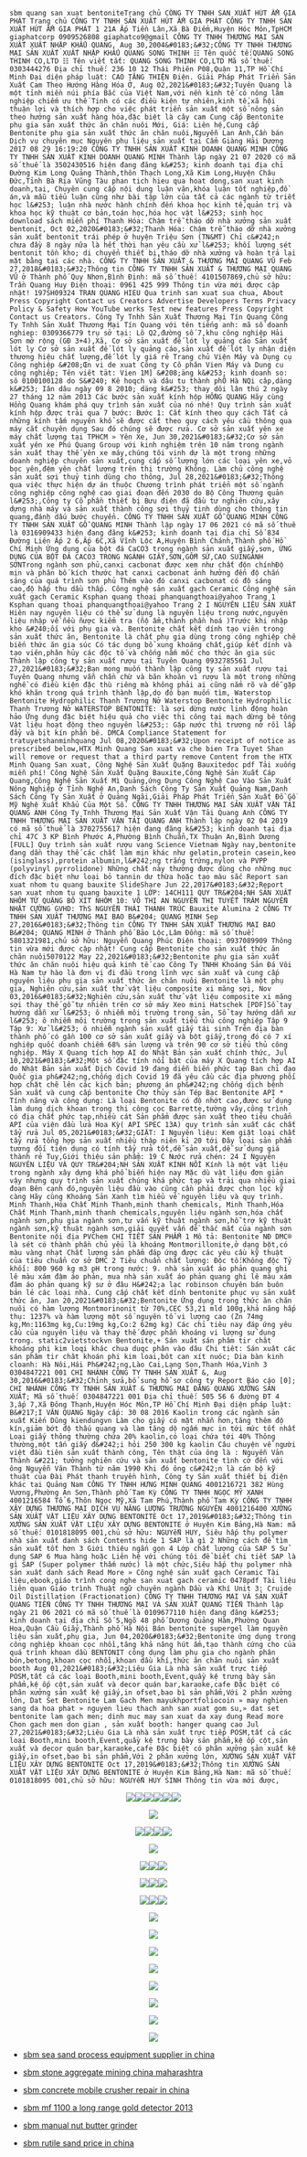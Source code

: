 
```
sbm quang san xuat bentoniteTrang chủ CÔNG TY TNHH SẢN XUẤT HÚT ẨM GIA PHÁT Trang chủ CÔNG TY TNHH SẢN XUẤT HÚT ẨM GIA PHÁT CÔNG TY TNHH SẢN XUẤT HÚT ẨM GIA PHÁT 1 21A Ấp Tiền Lân,Xã Bà Điểm,Huyện Hóc Môn,TpHCM giaphatcorp 0909526808 giaphatco9@gmail CÔNG TY TNHH THƯƠNG MẠI SẢN XUẤT XUẤT NHẬP KHẨU QUANG, Aug 30,2004&#0183;&#32;CÔNG TY TNHH THƯƠNG MẠI SẢN XUẤT XUẤT NHẬP KHẨU QUANG SONG THỊNH ☷ Tên quốc tế:QUANG SONG THINH CO,LTD ☷ Tên viết tắt: QUANG SONG THINH CO,LTD Mã số thuế: 0303444276 Địa chỉ thuế: 236 10 12 Thái Phiên P08,Quận 11,TP Hồ Chí Minh Đại diện pháp luật: CAO TĂNG THIỆN Điện. Giải Pháp Phát Triển Sản Xuất Cam Theo Hướng Hàng Hóa Ở, Aug 02,2021&#0183;&#32;Tuyên Quang là một tỉnh miền núi phía Bắc của Việt Nam,với nền kinh tế có nông lâm nghiệp chiếm ưu thế Tinh có các điều kiện tự nhiên,kinh tế,xã hội thuận lợi và thích hợp cho việc phát triển sản xuất một số nông sản theo hướng sản xuất hàng hóa,đặc biệt là cây cam Cung cấp Bentonite phụ gia sản xuất thức ăn chăn nuôi Mới, Giá: Liên hệ,Cung cấp Bentonite phụ gia sản xuất thức ăn chăn nuôi,Nguyễn Lan Anh,Cần bán Dịch vụ chuyên mục Nguyên phụ liệu sản xuất tại Cẩm Giàng Hải Dương 2017 08 29 16:19:20 CÔNG TY TNHH SẢN XUẤT KINH DOANH QUANG MINH CÔNG TY TNHH SẢN XUẤT KINH DOANH QUANG MINH Thành lập ngày 21 07 2020 có mã số thuế là 3502430516 hiện đang đăng k&#253; kinh doanh tại địa chỉ Đường Kim Long Quảng Thành,thôn Thạch Long,Xã Kim Long,Huyện Châu Đức,Tỉnh Bà Rịa Vũng Tàu phan tich hieu qua hoat dong,san xuat kinh doanh,tai, Chuyên cung cấp nội dung luận văn,khóa luận tốt nghiệp,đồ án,và mẫu tiểu luận cũng như bài tập lớn của tất cả các ngành từ triết học l&#253; luận nhà nước hành chính đến khoa học kinh tế,quản trị và khoa học kỹ thuật cơ bản,toán học,hóa học vật l&#253; sinh học download sách miễn phí Thanh Hóa: Chậm trễ tháo dỡ nhà xưởng sản xuất bentonit, Oct 02,2020&#0183;&#32;Thanh Hóa: Chậm trễ tháo dỡ nhà xưởng sản xuất bentonit trái phép ở huyện Triệu Sơn (TN&MT) Chỉ c&#242;n chưa đầy 8 ngày nữa là hết thời hạn yêu cầu xử l&#253; khối lượng sét bentonit tồn kho; di chuyển thiết bị,tháo dỡ nhà xưởng và hoàn trả lại mặt bằng tại các nhà. CÔNG TY TNHH SẢN XUẤT & THƯƠNG MẠI QUANG VŨ Feb 27,2018&#0183;&#32;Thông tin CÔNG TY TNHH SẢN XUẤT & THƯƠNG MẠI QUANG VŨ ở Thành phố Quy Nhơn,Bình Định: mã số thuế: 4101507869,chủ sở hữu: Trần Quang Huy Điện thoại: 0961 425 999 Thông tin vừa mới được cập nhật! 197SH09324 TRAN QUANG HIEU Qua trinh san xuat sua chua, About Press Copyright Contact us Creators Advertise Developers Terms Privacy Policy & Safety How YouTube works Test new features Press Copyright Contact us Creators. Công Ty Tnhh Sản Xuất Thương Mại Tín Quang Công Ty Tnhh Sản Xuất Thương Mại Tín Quang với tên tiếng anh: mã số doanh nghiep: 0309366779 trụ sở tại: Lô Q2,đường số 7,khu công nghiệp Hải Sơn mở rộng (GĐ 3+4),Xã, Cơ sở sản xuất đế lót ly quảng cáo Sản xuất lót ly Cơ sở sản xuất đế lót ly quảng cáo,sản xuất đế lót ly nhận diện thương hiệu chất lượng,đế lót ly giá rẻ Trang chủ Viện Máy và Dụng cụ Công nghiệp &#208;Œn vi de xuat Công ty Cô phân Vien Máy và Dung cu công nghiêp; Tên viêt tät: Vien 1M] &#208;äng k&#253; kinh doanh so: sô 0100100128 do S&#240; Kê hoqch và dâu tu thành phÔ Hà NQi câp,däng k&#253; Iân dâu ngày 09 8 2010; däng k&#253; thay dôi lân thú 2 ngày 27 tháng 12 näm 2013 Các bước sản xuất kính hộp HỒNG QUANG Hãy cùng Hồng Quang khám phá quy trình sản xuất của nó nhé! Quy trình sản xuất kính hộp được trải qua 7 bước: Bước 1: Cắt kính theo quy cách Tất cả những kính tấm nguyên khổ sẽ được cắt theo quy cách yêu cầu thông qua máy cắt chuyên dụng Sau đó chúng sẽ được rửa. Cơ sở sản xuất yên xe máy chất lượng tại TPHCM » Yên Xe, Jun 30,2021&#0183;&#32;Cơ sở sản xuất yên xe Phú Quang Group với kinh nghiệm trên 10 năm trong ngành sản xuất thay thế yên xe máy,chúng tôi vinh dự là một trong những doanh nghiệp chuyên sản xuất,cung cấp số lượng lớn các loại yên xe,vỏ bọc yên,đệm yên chất lượng trên thị trường Không. Làm chủ công nghệ sản xuất sợi thuỷ tinh dùng cho thông, Jul 28,2021&#0183;&#32;Thông qua việc thực hiện dự án thuộc Chương trình phát triển một số ngành công nghiệp công nghệ cao giai đoạn đến 2030 do Bộ Công Thương quản l&#253;,Công ty Cổ phần thiết bị Bưu điện đã đầu tư nghiên cứu,xây dựng nhà máy và sản xuất thành công sợi thuỷ tinh dùng cho thông tin quang,đánh dấu bước chuyển. CÔNG TY TNHH SẢN XUẤT GỖ QUANG MINH CÔNG TY TNHH SẢN XUẤT GỖ QUANG MINH Thành lập ngày 17 06 2021 có mã số thuế là 0316909433 hiện đang đăng k&#253; kinh doanh tại địa chỉ Số 834 Đường Liên Ấp 2 6,Ấp 6C,Xã Vĩnh Lộc A,Huyện Bình Chánh,Thành phố Hồ Chí Minh Ứng dụng của bột đá CaCO3 trong ngành sản xuất giấy,sơn, ỨNG DỤNG CỦA BỘT ĐÁ CACO3 TRONG NGÀNH GIẤY,SƠN,GỐM SỨ,CAO SUINGÀNH SƠNTrong ngành sơn phủ,canxi cacbonat được xem như chất độn chínhĐộ mịn và phân bố kích thước hạt canxi cacbonat ảnh hưởng đến độ chắn sáng của quá trình sơn phủ Thêm vào đó canxi cacbonat có độ sáng cao,độ hấp thu dầu thấp. Công nghệ sản xuất gạch Ceramic Công nghệ sản xuất gạch Ceramic Ksphan quang thoai phanquangthoai@yahoo Trang 1 Ksphan quang thoai phanquangthoai@yahoo Trang 2 I NGUYÊN LIÊU SẢN XUẤT Hiên nay nguyên liệu có thể sử dụng là nguyên liệu trong nước,nguyên liệu nhập về ñều ñược kiểm tra (ñộ ẩm,thành phần hoá )Trước khi nhập kho &#240;ối với phụ gia và. Bentonite chất kết dính tạo viên trong sản xuất thức ăn, Bentonite là chất phụ gia dùng trong công nghiệp chế biến thức ăn gia súc Có tác dụng bổ xung khoáng chất,giúp kết dính và tạo viên,phân hủy các độc tố và chống nấm mốc cho thức ăn gia súc Thành lập công ty sản xuất rượu tại Tuyên Quang 0932785561 Jul 27,2021&#0183;&#32;Bạn mong muốn thành lập công ty sản xuất rượu tại Tuyên Quang nhưng vẫn chần chừ và băn khoăn vì rượu là một trong những nghề có điều kiện đặc thù riêng mà không phải ai cũng nắm rõ và dễ gặp khó khăn trong quá trình thành lập,do đó bạn muốn tìm, Waterstop Bentonite Hydrophilic Thanh Trương Nở Waterstop Bentonite Hydrophilic Thanh Trương Nở WATERSTOP BENTONITE: là sợi dừng nước linh động hoàn hảo Ứng dụng đặc biệt hiệu quả cho việc thi công tại mạch dừng bê tông Vật liệu hoạt động theo nguyên l&#253;: Gặp nước thì trương nở rồi lấp đầy và bịt kín phần bê. DMCA Compliance Statement for tratuyetshanminhquang Jul 08,2020&#0183;&#32;Upon receipt of notice as prescribed below,HTX Minh Quang San xuat va che bien Tra Tuyet Shan will remove or request that a third party remove Content from the HTX Minh Quang San xuat, Công Nghệ Sản Xuất Quặng Bauxitedoc pdf Tải xuống miễn phí! Công Nghệ Sản Xuất Quặng Bauxite,Công Nghệ Sản Xuất Cáp Quang,Công Nghệ Sản Xuất Mì Quảng,ứng Dụng Công Nghệ Cao Vào Sản Xuất Nông Nghiệp ở Tỉnh Nghệ An,Danh Sách Công Ty Sản Xuất Quảng Nam,Danh Sách Công Ty Sản Xuất ở Quảng Ngãi,Giải Pháp Phát Triển Sản Xuất Đồ Gỗ Mỹ Nghệ Xuất Khẩu Của Một Số. CÔNG TY TNHH THƯƠNG MẠI SẢN XUẤT VẬN TẢI QUANG ANH Công Ty Tnhh Thương Mại Sản Xuất Vận Tải Quang Anh CÔNG TY TNHH THƯƠNG MẠI SẢN XUẤT VẬN TẢI QUANG ANH Thành lập ngày 02 04 2019 có mã số thuế là 3702755617 hiện đang đăng k&#253; kinh doanh tại địa chỉ 47C 3 KP Bình Phước A,Phường Bình Chuẩn,TX Thuận An,Bình Dương [FULL] Quy trình sản xuất rượu vang Science Vietnam Ngày nay,bentonite đang dần thay thế các chất làm mịn khác như gelatin,protein casein,keo (isinglass),protein albumin,l&#242;ng trắng trứng,nylon và PVPP (polyvinyl pyrrolidone) Những chất này thường được dùng cho những mục đích đặc biệt như loại bỏ tannin dư thừa hoặc tạo màu sắc Report san xuat nhom tu quang bauxite SlideShare Jun 22,2017&#0183;&#32;Report san xuat nhom tu quang bauxite 1 LỚP: 14CH111 QUY TR&#204;NH SẢN XUẤT NHÔM TỪ QUẶNG BÔ XÍT NHÓM 10: VÕ THỊ AN NGUYỄN THỊ TUYẾT TRÂM NGUYỄN NHẬT CƯỜNG GVHD: ThS NGUYỄN THÁI THANH TRÚC Bauxite Alumina 2 CÔNG TY TNHH SẢN XUẤT THƯƠNG MẠI BAO B&#204; QUANG MINH Sep 27,2016&#0183;&#32;Thông tin CÔNG TY TNHH SẢN XUẤT THƯƠNG MẠI BAO B&#204; QUANG MINH ở Thành phố Bảo Lộc,Lâm Đồng: mã số thuế: 5801321981,chủ sở hữu: Nguyễn Quang Phúc Điện thoại: 0937089909 Thông tin vừa mới được cập nhật! Cung cấp Bentonite cho sản xuất thức ăn chăn nuôi5070122 May 22,2021&#0183;&#32;Bentonite phụ gia sản xuất thức ăn chăn nuôi hiệu quả kinh tế cao Công Ty TNHH Khoáng Sản Đá Vôi Hà Nam tự hào là đơn vị đi đầu trong lĩnh vực sản xuất và cung cấp nguyên liệu phụ gia sản xuất thức ăn chăn nuôi Bentonite là một phụ gia, Nghiên cứu,sản xuất thử vật liệu composite xi măng sợi, Nov 03,2016&#0183;&#32;Nghiên cứu,sản xuất thử vật liệu composite xi măng sợi thay thế gỗ tự nhiên trên cơ sở máy Xeo mini Hatschek [PDF]Sổ tay hướng dẫn xử l&#253; ô nhiễm môi trường trong sản, Sổ tay hướng dẫn xử l&#253; ô nhiễm môi trường trong sản xuất tiểu thủ công nghiệp Tập 9 Tập 9: Xử l&#253; ô nhiễm ngành sản xuất giấy tái sinh Trên địa bàn thành phố có gần 100 cơ sở sản xuất giấy và bột giấy,trong đó có 7 xí nghiệp quốc doanh chiếm 68% sản lượng và trên 90 cơ sở tiểu thủ công nghiệp. Máy X Quang tích hợp AI do Nhật Bản sản xuất chính thức, Jul 10,2021&#0183;&#32;Một số đặc tính nổi bật của máy X Quang tích hợp AI do Nhật Bản sản xuất Dịch Covid 19 đang diễn biến phức tạp Ban chỉ đạo Quốc gia ph&#242;ng,chống dịch Covid 19 đã yêu cầu các địa phương phối hợp chặt chẽ lên các kịch bản; phương án ph&#242;ng chống dịch bệnh Sản xuất và cung cấp bentonite Chợ thủy sản Tép Bạc Bentonite API * Tính năng và công dụng: Là loại Bentonite có độ nhớt cao,được sử dụng làm dung dịch khoan trong thi công cọc Barrette,tường vây,công trình có địa chất phức tạp,nhiều cát Sản phẩm được sản xuất theo tiêu chuẩn API của viện dầu lửa Hoa Kỳ( API SPEC 13A) quy trình sản xuất các chất tẩy rửa Jul 05,2021&#0183;&#32;GIẶT: I Nguyên liệu: Kem giặt loại chất tẩy rửa tổng hợp sản xuất nhiều thập niên kỉ 20 tới Đây loại sản phẩm tương đối tiện dụng có tính tẩy rửa tốt,dễ sản xuất,dễ sử dụng giá thành rẻ Tuy,Giới thiệu sản phẩm: 19 C Nước rửa chén: 24 I Nguyên NGUYÊN LIỆU VÀ QUY TR&#204;NH SẢN XUẤT KÍNH NỔI Kính là một vật liệu trong ngành xây dựng khá phổ biến hiện nay Mặc dù vật liệu đơn giản vậy nhưng quy trình sản xuất chúng khá phức tạp và trải qua nhiều giai đoạn Bên cạnh đó,nguyên liệu đầu vào cũng cần phải được chọn lọc kỹ càng Hãy cùng Khoáng Sản Xanh tìm hiểu về nguyên liệu và quy trình. Minh Thanh,Hóa Chất Minh Thanh,minh thanh chemicals, Minh Thanh,Hóa Chất Minh Thanh,minh thanh chemicals,nguyên liệu ngành sơn,hóa chất ngành sơn,phụ gia ngành sơn,tư vấn kỹ thuật ngành sơn,hỗ trợ kỹ thuật ngành sơn,kỹ thuật ngành sơn,giải quyết vấn đề thắc mắt của ngành sơn Bentonite nội địa PVChem CHI TIẾT SẢN PHẨM 1 Mô tả: Bentonite NĐ DMC® là sét có thành phần chủ yếu là khoáng Montmorillonite,ở dạng bột,có màu vàng nhạt Chất lượng sản phẩm đáp ứng được các yêu cầu kỹ thuật của tiêu chuẩn cơ sở DMC 2 Tiêu chuẩn chất lượng: Độc tố:Không độc Tỷ khối: 800 960 kg m3 pH trong nước: 9. nhà sản xuất áo phản quang ghi lê màu xám đậm áo phản, mua nhà sản xuất áo phản quang ghi lê màu xám đậm áo phản quang kỹ sư ở đâu H&#242;a lạc robinson chuyên bán buôn bán lẻ các loại nhà. Cung cấp chất kết dính bentonite phục vụ sản xuất thức ăn, Jan 20,2021&#0183;&#32;Bentonite Ứng dụng trong thức ăn chăn nuôi có hàm lượng Montmorinonit từ 70%,CEC 53,21 mld 100g,khả năng hấp thụ: 1237% và hàm lượng một số nguyên tố vi lượng cao (Zn 74mg kg,Mn:1163mg kg,Cu:19mg kg,Co:2 62mg kg) Các chỉ tiêu nay đáp ứng yêu cầu của nguyên liệu và thay thế được phần khoáng vi lượng sử dụng trong. static2vietstockvn Bentonite,+ Sán xuât sán phâm tir chât khoáng phi kim loqi khác chua duqc phân vào dâu Chi tiêt: Sán xuât các sán phâm tir chât khoán phi kim loai,bôt can xít nuóc; Dia bàn kinh cloanh: Hà Nôi,Hái Ph&#242;ng,Lào Cai,Lang Son,Thanh Hóa,Vinh 3 0304847221 001 CHI NHÁNH CÔNG TY TNHH SẢN XUẤT &, Aug 30,2016&#0183;&#32;Chỉnh sửa,bổ sung hồ sơ công ty Report Báo cáo [0]; CHI NHÁNH CÔNG TY TNHH SẢN XUẤT & THƯƠNG MẠI ĐĂNG QUANG XƯỞNG SẢN XUẤT; Mã số thuế: 0304847221 001 Địa chỉ thuế: 505 56 6 đường ĐT 4 3,ấp 7,Xã Đông Thạnh,Huyện Hóc Môn,TP Hồ Chí Minh Đại diện pháp luật: B&#217;I VĂN QUANG Ngày cấp: 30 08 2016 Kaolin trong các ngành sản xuất Kiến Dũng kiendungvn Làm cho giấy có mặt nhẵn hơn,tăng thêm độ kín,giảm bớt độ thấu quang và làm tăng dộ ngấm mực in tới mức tốt nhất Loại giấy thông thường chứa 20% kaolin,có loại chứa tới 40% Thông thường,một tấn giấy đ&#242;i hỏi 250 300 kg kaolin Câu chuyện về người việt đầu tiên sản xuất thành công, Tên thật của ông là : Nguyễn Vản Thành &#221; tưởng nghiên cứu và sản xuất bentonite tình cờ đến với ông Nguyễn Văn Thành từ năm 1990 Khi đó ông c&#242;n là cán bộ kỹ thuật của Đài Phát thanh truyền hình, Công ty Sản xuất thiết bị điện khác tại Quảng Nam CÔNG TY TNHH HƯNG MINH QUANG 4001216721 382 Hùng Vương,Phường An Sơn,Thành phố Tam Kỳ CÔNG TY TNHH NGỌC MỸ XANH 4001216584 Tổ 6,Thôn Ngọc Mỹ,Xã Tam Phú,Thành phố Tam Kỳ CÔNG TY TNHH XÂY DỰNG THƯƠNG MẠI DỊCH VỤ NĂNG LƯỢNG TRƯỜNG NGUYÊN 4001216400 XƯỞNG SẢN XUẤT VẬT LIỆU XÂY DỰNG BENTONITE Oct 17,2019&#0183;&#32;Thông tin XƯỞNG SẢN XUẤT VẬT LIỆU XÂY DỰNG BENTONITE ở Huyện Kim Bảng,Hà Nam: mã số thuế: 0101818095 001,chủ sở hữu: NGUYễN HUY, Siêu hấp thụ polymer nhà sản xuất danh sách Contents hide 1 SAP là gì 2 Những cách để tìm sản xuất tốt hơn 3 Giới thiệu ngắn gọn 4 Lớp chất lượng của SAP 5 Sử dụng SAP 6 Mua hàng hoặc Liên hệ với chúng tôi để biết chi tiết SAP là gì SAP (Super polymer thấm nước) là một chức,Siêu hấp thụ polymer nhà sản xuất danh sách Read More » Công nghệ sản xuất gạch Ceramic Tài liệu,ebook,giáo trình cong nghe san xuat gach ceramic 0478pdf Tài liệu liên quan Giáo trình Thuật ngữ chuyên ngành Dầu và Khí Unit 3: Cruide Oil Distillation (Fractionation) CÔNG TY TNHH THƯƠNG MẠI VÀ SẢN XUẤT QUANG TIẾN CÔNG TY TNHH THƯƠNG MẠI VÀ SẢN XUẤT QUANG TIẾN Thành lập ngày 21 06 2021 có mã số thuế là 0109677110 hiện đang đăng k&#253; kinh doanh tại địa chỉ Số 5,Ngõ 48 phố Dương Quảng Hàm,Phường Quan Hoa,Quận Cầu Giấy,Thành phố Hà Nội Bán bentonite supergel làm nguyên liệu sản xuất,phụ gia, Jun 04,2020&#0183;&#32;Bentonite ứng dụng trong công nghiệp khoan cọc nhồi,tăng khả năng hút ẩm,tạo thành cứng cho của quá trình khoan dầu BENTONIT công dụng làm phụ gia cho ngành phân bón,betong,khoan cọc nhồi,khoan dầu khí,thức ăn chăn nuôi sản xuất booth Aug 01,2021&#0183;&#32;Liêu Gia Là nhà sản xuất trực tiếp POSM,tất cả các loại Booth,mini booth,Event,quầy kệ trưng bày sản phẩm,kệ ốp cột,sản xuất và decor quán bar,karaoke,cafe Đặc biệt có phân xưởng sản xuất kệ giấy,in ofset,bao bì sản phẩm,Với 2 phân xưởng lớn, Dat Set Bentonite Lam Gach Men mayukhportfoliocoin » may nghien sang da hoa phat » nguyen lieu thach anh san xuat gom su,» dat set bentonite lam gach men; dinh muc may san xuat da xay dung Read more Chon gach men don gian , sản xuất booth: hanger quang cao Jul 27,2021&#0183;&#32;Liêu Gia Là nhà sản xuất trực tiếp POSM,tất cả các loại Booth,mini booth,Event,quầy kệ trưng bày sản phẩm,kệ ốp cột,sản xuất và decor quán bar,karaoke,cafe Đặc biệt có phân xưởng sản xuất kệ giấy,in ofset,bao bì sản phẩm,Với 2 phân xưởng lớn, XƯỞNG SẢN XUẤT VẬT LIỆU XÂY DỰNG BENTONITE Oct 17,2019&#0183;&#32;Thông tin XƯỞNG SẢN XUẤT VẬT LIỆU XÂY DỰNG BENTONITE ở Huyện Kim Bảng,Hà Nam: mã số thuế: 0101818095 001,chủ sở hữu: NGUYễN HUY SINH Thông tin vừa mới được, 
```

<div align="center">
  
<a rel="nofollow" href="https://m.shibang-china.com?f=github&k=sbm+quang+san+xuat+bentonite"><img src="https://static.shibang-china.com/en/l.png"></a><img src="https://static.shibang-china.com/en/hw.png"><a rel="nofollow" href="https://m.shibang-china.com/product/?f=github&k=sbm+quang+san+xuat+bentonite"><img src="https://static.shibang-china.com/en/p.png"></a><a rel="nofollow" href="https://m.shibang-china.com/cases/?f=github&k=sbm+quang+san+xuat+bentonite"><img src="https://static.shibang-china.com/en/c.png"></a><a rel="nofollow" href="https://m.shibang-china.com/news/?f=github&k=sbm+quang+san+xuat+bentonite"><img src="https://static.shibang-china.com/en/n.png"></a><a rel="nofollow" href="https://m.shibang-china.com?f=github&k=sbm+quang+san+xuat+bentonite"><img src="https://static.shibang-china.com/en/m.png"></a>

<a rel="nofollow" href="https://m.shibang-china.com/product/?f=github&k=sbm+quang+san+xuat+bentonite"><img src="https://static.shibang-china.com/en/b.jpg"></a>
  
<a rel="nofollow" href="https://m.shibang-china.com/solution-aggregate.html?f=github&k=sbm+quang+san+xuat+bentonite"><img src="https://static.shibang-china.com/en/a.jpg"></a><a rel="nofollow" href="https://m.shibang-china.com/solution-mine.html?f=github&k=sbm+quang+san+xuat+bentonite"><img src="https://static.shibang-china.com/en/m.jpg"></a><a rel="nofollow" href="https://m.shibang-china.com/solution-mill.html?f=github&k=sbm+quang+san+xuat+bentonite"><img src="https://static.shibang-china.com/en/g.jpg"></a><a rel="nofollow" href="https://m.shibang-china.com/solution-epc.html?f=github&k=sbm+quang+san+xuat+bentonite"><img src="https://static.shibang-china.com/en/e.jpg"></a>

<a rel="nofollow" href="https://m.shibang-china.com/product/?f=github&k=sbm+quang+san+xuat+bentonite"><img src="https://static.shibang-china.com/en/a-p.png"></a>

<a rel="nofollow" href="https://m.shibang-china.com/product/crusher/c6x.html?f=github&k=sbm+quang+san+xuat+bentonite"><img src="https://static.shibang-china.com/en/j.jpg"></a><a rel="nofollow" href="https://m.shibang-china.com/product/crusher/ci5x.html?f=github&k=sbm+quang+san+xuat+bentonite"><img src="https://static.shibang-china.com/en/i.jpg"></a><a rel="nofollow" href="https://m.shibang-china.com/product/crusher/hst.html?f=github&k=sbm+quang+san+xuat+bentonite"><img src="https://static.shibang-china.com/en/c.jpg"></a>

<a rel="nofollow" href="https://m.shibang-china.com/product/mill/mtw.html?f=github&k=sbm+quang+san+xuat+bentonite"><img src="https://static.shibang-china.com/en/mtw.jpg"></a><a rel="nofollow" href="https://m.shibang-china.com/product/mill/scm.html?f=github&k=sbm+quang+san+xuat+bentonite"><img src="https://static.shibang-china.com/en/scm.jpg"></a><a rel="nofollow" href="https://m.shibang-china.com/product/mill/lm.html?f=github&k=sbm+quang+san+xuat+bentonite"><img src="https://static.shibang-china.com/en/lm.jpg"></a>

<a rel="nofollow" href="https://m.shibang-china.com/product/sand/vsi6x.html?f=github&k=sbm+quang+san+xuat+bentonite"><img src="https://static.shibang-china.com/en/6x.jpg"></a><a rel="nofollow" href="https://m.shibang-china.com/product/sand/vu.html?f=github&k=sbm+quang+san+xuat+bentonite"><img src="https://static.shibang-china.com/en/vu.jpg"></a><a rel="nofollow" href="https://m.shibang-china.com/product/mobile/klun.html?f=github&k=sbm+quang+san+xuat+bentonite"><img src="https://static.shibang-china.com/en/k.jpg"></a>

<a rel="nofollow" href="https://m.shibang-china.com/cases/?f=github&k=sbm+quang+san+xuat+bentonite"><img src="https://static.shibang-china.com/en/case.png"></a>

<a rel="nofollow" href="https://m.shibang-china.com/cases/aggregate/202.html?f=github&k=sbm+quang+san+xuat+bentonite"><img src="https://static.shibang-china.com/en/c-1.jpg"></a>

<a rel="nofollow" href="https://m.shibang-china.com/cases/aggregate/203.html?f=github&k=sbm+quang+san+xuat+bentonite"><img src="https://static.shibang-china.com/en/c-2.jpg"></a>

<a rel="nofollow" href="https://m.shibang-china.com/cases/mill/123.html?f=github&k=sbm+quang+san+xuat+bentonite"><img src="https://static.shibang-china.com/en/c-3.jpg"></a>

<a rel="nofollow" href="https://m.shibang-china.com/contact_us.html?f=github&k=sbm+quang+san+xuat+bentonite"><img src="https://static.shibang-china.com/en/contact.png"></a>

<a rel="nofollow" href="https://swt.shibang-china.com/?f=github&k=sbm+quang+san+xuat+bentonite"><img src="https://static.shibang-china.com/en/chat.png"></a>

<a rel="nofollow" href="https://whatsapp.shibangsoft.com/WhatsApp.php?f=github&k=sbm+quang+san+xuat+bentonite"><img src="https://static.shibang-china.com/en/whatsapp.png"></a>

<a rel="nofollow" href="https://m.shibang-china.com/?f=github&k=sbm+quang+san+xuat+bentonite"><img src="https://static.shibang-china.com/en/website.png"></a>

</div>


* [sbm sea sand process equipment supplier in china](sbm%20sea%20sand%20process%20equipment%20supplier%20in%20china.md)

* [sbm stone aggregate mining china maharashtra](sbm%20stone%20aggregate%20mining%20china%20maharashtra.md)

* [sbm concrete mobile crusher repair in china](sbm%20concrete%20mobile%20crusher%20repair%20in%20china.md)

* [sbm mf 1100 a long range gold detector 2013](sbm%20mf%201100%20a%20long%20range%20gold%20detector%202013.md)

* [sbm manual nut butter grinder](sbm%20manual%20nut%20butter%20grinder.md)

* [sbm rutile sand price in china](sbm%20rutile%20sand%20price%20in%20china.md)